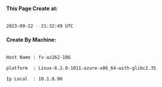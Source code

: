 
   
#### This Page Create at:

```bash

2023-09-22 - 21:32:49 UTC

```

#### Create By Machine:

```bash

Host Name : fv-az262-186

platform  : Linux-6.2.0-1011-azure-x86_64-with-glibc2.35

Ip Local  : 10.1.0.90

```

